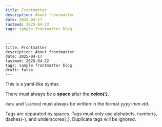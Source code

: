 ```yaml
---
title: Frontmatter
description: About frontmatter
date: 2025-04-17
lastmod: 2025-04-22
tags: sample frontmatter blog
---
```


```
---
title: Frontmatter
description: About frontmatter
date: 2025-04-17
lastmod: 2025-04-22
tags: sample frontmatter blog
draft: false
---
```

This is a yaml-like syntax. 

There must always be a **space** after the ***colon(:)***. 

`date` and `lastmod` must always be written in the format *yyyy-mm-dd*. 

Tags are separated by spaces. Tags must only use alphabets, numbers, dashes(-), and underscores(_). Duplicate tags will be ignored.
